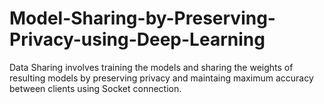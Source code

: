 # Model-Sharing-by-Preserving-Privacy-using-Deep-Learning
Data Sharing  involves training the models and sharing the weights of resulting models by preserving privacy and maintaing maximum accuracy between clients using Socket connection.
